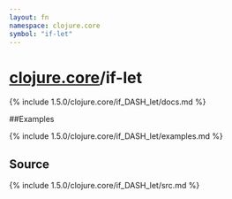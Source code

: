 ```yaml
---
layout: fn
namespace: clojure.core
symbol: "if-let"
---
```


# [clojure.core](../)/if-let

{% include 1.5.0/clojure.core/if_DASH_let/docs.md %}

##Examples

{% include 1.5.0/clojure.core/if_DASH_let/examples.md %}
## Source
{% include 1.5.0/clojure.core/if_DASH_let/src.md %}

